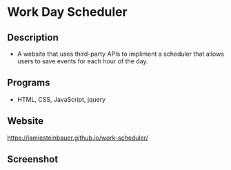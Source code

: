 # Work Day Scheduler
## Description
- A website that uses third-party APIs to impliment a scheduler that allows users to save events for each hour of the day.

## Programs
- HTML, CSS, JavaScript, jquery

## Website
https://jamiesteinbauer.github.io/work-scheduler/

## Screenshot

